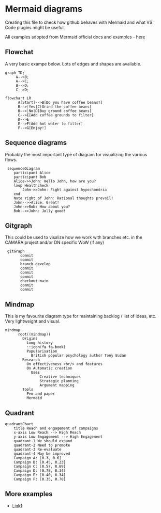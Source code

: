  # Mermaid diagrams

 Creating this file to check how github behaves with Mermaid and what VS Code plugins might be useful.

 All examples adopted from Mermaid official docs and examples - [here](https://docs.mermaidchart.com/mermaid/intro)

 ## Flowchat

 A very basic exampe below. Lots of edges and shapes are available.

 ```mermaid
 graph TD;
      A-->B;
      A-->C;
      B-->D;
      C-->D;
```

```mermaid
flowchart LR
      A[Start]-->B[Do you have coffee beans?]
      B-->|Yes|C[Grind the coffee beans]
      B-->|No|D[Buy ground coffee beans]
      C-->E[Add coffee grounds to filter]
      D-->E
      E-->F[Add hot water to filter]
      F-->G[Enjoy!]
```

## Sequence diagrams

Probably the most important type of diagram for visualizing the various flows.

```mermaid
 sequenceDiagram
    participant Alice
    participant Bob
    Alice->>John: Hello John, how are you?
    loop Healthcheck
        John->>John: Fight against hypochondria
    end
    Note right of John: Rational thoughts prevail!
    John-->>Alice: Great!
    John->>Bob: How about you?
    Bob-->>John: Jolly good!
```
## Gitgraph

This could be used to visalize how we work with branches etc. in the CAMARA project and/or DN specific WoW (if any)


```mermaid
 gitGraph
       commit
       commit
       branch develop
       commit
       commit
       commit
       checkout main
       commit
       commit

```

## Mindmap

This is my favourite diagram type for maintaining backlog / list of ideas, etc. Very lightweight and visual.

```mermaid
mindmap
      root((mindmap))
        Origins
          Long history
          ::icon(fa fa-book)
          Popularisation
            British popular psychology author Tony Buzan
        Research
          On effectiveness <br/> and features
          On Automatic creation
            Uses
                Creative techniques
                Strategic planning
                Argument mapping
        Tools
          Pen and paper
          Mermaid
```

## Quadrant

```mermaid
quadrantChart
    title Reach and engagement of campaigns
    x-axis Low Reach --> High Reach
    y-axis Low Engagement --> High Engagement
    quadrant-1 We should expand
    quadrant-2 Need to promote
    quadrant-3 Re-evaluate
    quadrant-4 May be improved
    Campaign A: [0.3, 0.6]
    Campaign B: [0.45, 0.23]
    Campaign C: [0.57, 0.69]
    Campaign D: [0.78, 0.34]
    Campaign E: [0.40, 0.34]
    Campaign F: [0.35, 0.78]
```

## More examples

* [Link1](https://docs.esa.io/posts/308)